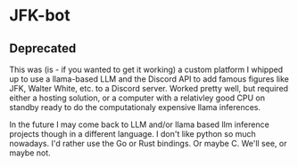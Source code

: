 # JFK-bot
## Deprecated
This was (is - if you wanted to get it working) a custom platform I whipped up to use a llama-based LLM and the Discord API to add famous figures like JFK, Walter White, etc. to a Discord server. Worked pretty well, but required either a hosting solution, or a computer with a relativley good CPU on standby ready to do the computationaly expensive llama inferences. 

In the future I may come back to LLM and/or llama based llm inference projects though in a different language. I don't like python so much nowadays. I'd rather use the Go or Rust bindings. Or maybe C. We'll see, or maybe not.
